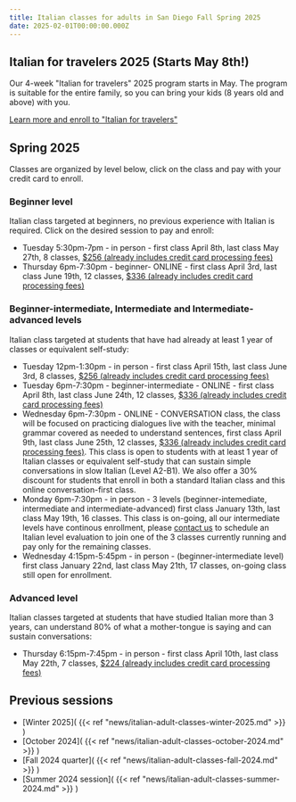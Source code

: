 ```yaml
---
title: Italian classes for adults in San Diego Fall Spring 2025
date: 2025-02-01T00:00:00.000Z
---
```


## Italian for travelers 2025 (Starts May 8th!)

Our 4-week "Italian for travelers" 2025 program starts in May. The program is suitable for the entire family, so you can bring your kids (8 years old and above) with you.

<div class="tc">
<a href="/travelers" class="btn raise">Learn more and enroll to "Italian for travelers"</a>
</div>


## Spring 2025

Classes are organized by level below, click on the class and pay with your credit card to enroll.

### Beginner level

Italian class targeted at beginners, no previous experience with Italian is required. Click on the desired session to pay and enroll:

* Tuesday 5:30pm-7pm - in person - first class April 8th, last class May 27th, 8 classes, [$256 (already includes credit card processing fees)](https://link.waveapps.com/zd3gxq-4y9rns)
* Thursday 6pm-7:30pm - beginner- ONLINE - first class April 3rd, last class June 19th, 12 classes, [$336 (already includes credit card processing fees)](https://link.waveapps.com/5yxb67-bpzzsr)

### Beginner-intermediate, Intermediate and Intermediate-advanced levels

Italian class targeted at students that have had already at least 1 year of classes or equivalent self-study:

* Tuesday 12pm-1:30pm - in person - first class April 15th, last class June 3rd, 8 classes, [$256 (already includes credit card processing fees)](https://link.waveapps.com/87hhg8-grw3j3)
* Tuesday 6pm-7:30pm - beginner-intermediate - ONLINE - first class April 8th, last class June 24th, 12 classes, [$336 (already includes credit card processing fees)](https://link.waveapps.com/3kzywt-r2jm97)
* Wednesday 6pm-7:30pm - ONLINE - CONVERSATION class, the class will be focused on practicing dialogues live with the teacher, minimal grammar covered as needed to understand sentences, first class April 9th, last class June 25th, 12 classes, [$336 (already includes credit card processing fees)](https://link.waveapps.com/krbap6-8gtv92). This class is open to students with at least 1 year of Italian classes or equivalent self-study that can sustain simple conversations in slow Italian (Level A2-B1). We also offer a 30% discount for students that enroll in both a standard Italian class and this online conversation-first class.
* Monday 6pm-7:30pm - in person - 3 levels (beginner-intemediate, intermediate and intermediate-advanced) first class January 13th, last class May 19th, 16 classes. This class is on-going, all our intermediate levels have continous enrollment, please [contact us](/contact) to schedule an Italian level evaluation to join one of the 3 classes currently running and pay only for the remaining classes.
* Wednesday 4:15pm-5:45pm - in person - (beginner-intermediate level) first class January 22nd, last class May 21th, 17 classes, on-going class still open for enrollment.

### Advanced level

Italian classes targeted at students that have studied Italian more than 3 years, can understand 80% of what a mother-tongue is saying and can sustain conversations:

* Thursday 6:15pm-7:45pm - in person - first class April 10th, last class May 22th, 7 classes, [$224 (already includes credit card processing fees)](https://link.waveapps.com/ncp87a-ytnxf3)

## Previous sessions

* [Winter 2025]( {{< ref "news/italian-adult-classes-winter-2025.md" >}} )
* [October 2024]( {{< ref "news/italian-adult-classes-october-2024.md" >}} )
* [Fall 2024 quarter]( {{< ref "news/italian-adult-classes-fall-2024.md" >}} )
* [Summer 2024 session]( {{< ref "news/italian-adult-classes-summer-2024.md" >}} )